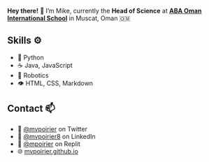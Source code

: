 **Hey there!** 👋
I’m Mike, currently the **Head of Science** at **[ABA Oman International School](http://www.abaoman.org)** in Muscat, Oman 🇴🇲

## Skills ⚙️
- 🐍 Python
- ☕ Java, JavaScript
- 🤖 Robotics
- 👁️ HTML, CSS, Markdown

## Contact 📫
- 🦆 [@mvpoirier](https://twitter.com/mvpoirier) on Twitter
- 🔗 [@mvpoirier8](https://www.linkedin.com/in/mvpoirier8) on LinkedIn
- 💾 [@mpoirier](https://replit.com/@mpoirier) on Replit
- 🌐 [mvpoirier.github.io](https://mvpoirier.github.io/)

<!--
<img src="https://user-images.githubusercontent.com/1549257/133894864-bc8fba9f-deb9-4f64-a648-00cd523dee03.gif" width="100" height="100">  
![doge](https://user-images.githubusercontent.com/1549257/133894864-bc8fba9f-deb9-4f64-a648-00cd523dee03.gif)
- 🔭 Focused on **student engagement in DP physics and coding**!
- 👯 I’d like to collaborate on **DP Computer Science** resources and teaching strategies
- 🤔 I’m looking for help with ...
- 💬 Ask me about ...
- ⚡ Fun fact: ...
- ⚙️🪐 Jypter
- 👁️ SASS, CSS, Stylus
- 💽 MySQL, SQL, Mongo
- 📫 How to reach me: **[Twitter](https://twitter.com/mvpoirier)**, **[LinkedIn](https://www.linkedin.com/in/mvpoirier8/)**, **[Replit](https://replit.com/@mpoirier)**, and my **[Blog](https://mvpoirier.github.io/)**
-->
